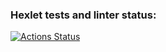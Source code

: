### Hexlet tests and linter status:
[![Actions Status](https://github.com/kssedenko/devops-for-programmers-project-74/workflows/hexlet-check/badge.svg)](https://github.com/kssedenko/devops-for-programmers-project-74/actions)